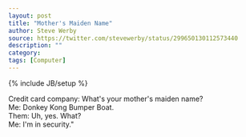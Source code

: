 ```yaml
---
layout: post
title: "Mother's Maiden Name"
author: Steve Werby
source: https://twitter.com/stevewerby/status/299650130112573440
description: ""
category:
tags: [Computer]
---
```

{% include JB/setup %}

Credit card company: What's your mother's maiden name?<br>
Me: Donkey Kong Bumper Boat.<br>
Them: Uh, yes. What?<br>
Me: I'm in security."
